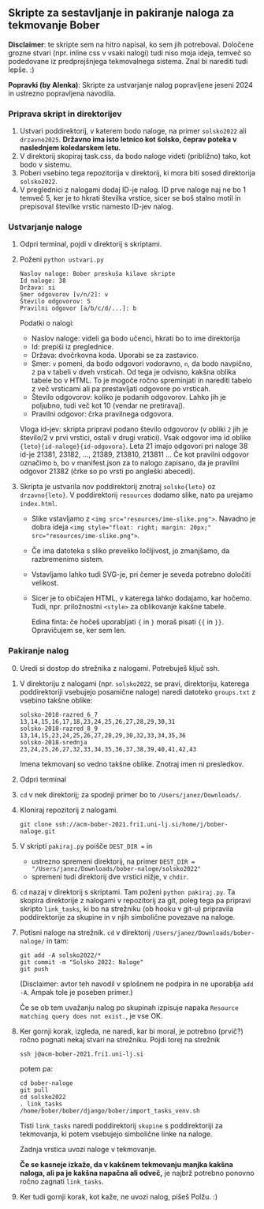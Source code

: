 ## Skripte za sestavljanje in pakiranje naloga za tekmovanje Bober

**Disclaimer**: te skripte sem na hitro napisal, ko sem jih potreboval. Določene grozne stvari (npr. inline css v vsaki nalogi) tudi niso moja ideja, temveč so podedovane iz predprejšnjega tekmovalnega sistema. Znal bi narediti tudi lepše. :)

**Popravki (by Alenka)**: Skripte za ustvarjanje nalog popravljene jeseni 2024 in ustrezno popravljena navodila.

### Priprava skript in direktorijev

1. Ustvari poddirektorij, v katerem bodo naloge, na primer `solsko2022` ali `drzavno2025`. **Državno ima isto letnico kot šolsko, čeprav poteka v naslednjem koledarskem letu.**
2. V direktorij skopiraj task.css, da bodo naloge videti (približno) tako, kot bodo v sistemu.
3. Poberi vsebino tega repozitorija v direktorij, ki mora biti sosed direktorija `solsko2022`.
4. V preglednici z nalogami dodaj ID-je nalog. ID prve naloge naj ne bo 1 temveč 5, ker je to hkrati številka vrstice, sicer se boš stalno motil in prepisoval številke vrstic namesto ID-jev nalog.

### Ustvarjanje naloge

1. Odpri terminal, pojdi v direktorij s skriptami.
2. Poženi `python ustvari.py`

    ```
    Naslov naloge: Bober preskuša kilave skripte
    Id naloge: 38
    Država: si
    Smer odgovorov [v/n/2]: v
    Število odgovorov: 5
    Pravilni odgovor [a/b/c/d/...]: b
    ```

    Podatki o nalogi:

    - Naslov naloge: videli ga bodo učenci, hkrati bo to ime direktorija
    - Id: prepiši iz preglednice.
    - Država: dvočrkovna koda. Uporabi se za zastavico.
    - Smer: `v` pomeni, da bodo odgovori vodoravno, `n`, da bodo navpično, `2` pa v tabeli v dveh vrsticah. Od tega je odvisno, kakšna oblika tabele bo v HTML. To je mogoče ročno spreminjati in narediti tabelo z več vrsticami ali pa prestavljati odgovore po vrsticah.
    - Število odgovorov: koliko je podanih odgovorov. Lahko jih je poljubno, tudi več kot 10 (vendar ne pretiravaj).
    - Pravilni odgovor: črka pravilnega odgovora.
        
    Vloga id-jev: skripta pripravi podano število odgovorov (v obliki `2` jih je število/2 v prvi vrstici, ostali v drugi vratici). Vsak odgovor ima id oblike `{leto}{id-naloge}{id-odgovora}`. Leta 21 imajo odgovori pri naloge 38 id-je 21381, 23182, ..., 21389, 213810, 213811 ... Če kot pravilni odgovor označimo `b`, bo v manifest.json za to nalogo zapisano, da je pravilni odgovor 21382 (črke so po vrsti po angleški abecedi).

4. Skripta je ustvarila nov poddirektorij znotraj `solsko{leto}` oz `drzavno{leto}`. V poddirektorij `resources` dodamo slike, nato pa urejamo `index.html`.

    - Slike vstavljamo z `<img src="resources/ime-slike.png">`. Navadno je dobra ideja `<img style="float: right; margin: 20px;" src="resources/ime-slike.png">`.
    - Če ima datoteka s sliko preveliko ločljivost, jo zmanjšamo, da razbremenimo sistem.
    - Vstavljamo lahko tudi SVG-je, pri čemer je seveda potrebno določiti velikost.
    - Sicer je to običajen HTML, v katerega lahko dodajamo, kar hočemo. Tudi, npr. priložnostni `<style>` za oblikovanje kakšne tabele.
    
        Edina finta: če hočeš uporabljati `{` in `}` moraš pisati `{{` in `}}`. Opravičujem se, ker sem len.


### Pakiranje nalog

0. Uredi si dostop do strežnika z nalogami. Potrebuješ ključ ssh.
1. V direktoriju z nalogami (npr. `solsko2022`, se pravi, direktoriju, katerega poddirektoriji vsebujejo posamične naloge) naredi datoteko `groups.txt` z vsebino takšne oblike:

    ```
    solsko-2018-razred_6_7  13,14,15,16,17,18,23,24,25,26,27,28,29,30,31
    solsko-2018-razred_8_9  13,14,15,23,24,25,26,27,28,29,30,32,33,34,35,36
    solsko-2018-srednja     23,24,25,26,27,32,33,34,35,36,37,38,39,40,41,42,43
    ```

    Imena tekmovanj so vedno takšne oblike. Znotraj imen ni presledkov.

2. Odpri terminal
3. `cd` v nek direktorij; za spodnji primer bo to `/Users/janez/Downloads/`.
4. Kloniraj repozitorij z nalogami.

   ```
   git clone ssh://acm-bober-2021.fri1.uni-lj.si/home/j/bober-naloge.git
   ```
5. V skripti `pakiraj.py` poišče `DEST_DIR =` in 
   - ustrezno spremeni direktorij, na primer `DEST_DIR = "/Users/janez/Downloads/bober-naloge/solsko2022"`
   - spremeni tudi direktorij dve vrstici nižje, v `chdir`.

6. `cd` nazaj v direktorij s skriptami. Tam poženi `python pakiraj.py`. Ta skopira direktorije z nalogami v repozitorij za git, poleg tega pa pripravi skripto `link_tasks`, ki bo na strežniku (ob hooku v git-u) pripravila poddirektorije za skupine in v njih simbolične povezave na naloge.

7. Potisni naloge na strežnik. `cd` v direktorij `/Users/janez/Downloads/bober-naloge/` in tam:

   ```
   git add -A solsko2022/*  
   git commit -m "Solsko 2022: Naloge"
   git push
   ```

   (Disclaimer: avtor teh navodil v splošnem ne podpira in ne uporablja `add -A`. Ampak tole je poseben primer.)

   Če se ob tem uvažanju nalog po skupinah izpisuje napaka `Resource matching query does not exist.`, je vse OK.

8. Ker gornji korak, izgleda, ne naredi, kar bi moral, je potrebno (prvič?) ročno pognati nekaj stvari na strežniku. Pojdi torej na strežnik

   ```
   ssh j@acm-bober-2021.fri1.uni-lj.si
   ```

   potem pa:

   ```
   cd bober-naloge
   git pull
   cd solsko2022
   . link_tasks
   /home/bober/bober/django/bober/import_tasks_venv.sh
   ```

   Tisti `link_tasks` naredi poddirektorij `skupine` s poddirektoriji za tekmovanja, ki potem vsebujejo simbolične linke na naloge.

   Zadnja vrstica uvozi naloge v tekmovanje.

   **Če se kasneje izkaže, da v kakšnem tekmovanju manjka kakšna naloga, ali pa je kakšna napačna ali odveč,** je najbrž potrebno ponovno ročno zagnati `link_tasks`.

9. Ker tudi gornji korak, kot kaže, ne uvozi nalog, pišeš Polžu. :)
